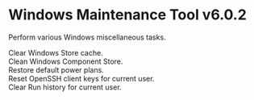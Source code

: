 # Windows Maintenance Tool v6.0.2
Perform various Windows miscellaneous tasks.

Clear Windows Store cache.  
Clean Windows Component Store.  
Restore default power plans.  
Reset OpenSSH client keys for current user.  
Clear Run history for current user.

